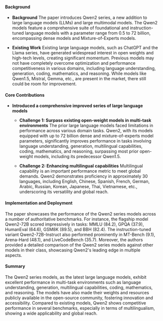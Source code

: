 #### Background
- **Background**
The paper introduces Qwen2 series, a new addition to large language models (LLMs) and large multimodal models. The Qwen2 models feature a comprehensive suite of foundational and instruction-tuned language models with a parameter range from 0.5 to 72 billion, encompassing dense models and Mixture-of-Experts models.

- **Existing Work**
Existing large language models, such as ChatGPT and the Llama series, have generated widespread interest in open weights and high-tech levels, creating significant momentum. Previous models may not have completely overcome optimization and performance competitiveness in various domains, including language understanding, generation, coding, mathematics, and reasoning. While models like Qwen1.5, Mistral, Gemma, etc., are present in the market, there still could be room for improvement.

#### Core Contributions
- **Introduced a comprehensive improved series of large language models**
  - **Challenge 1: Surpass existing open-weight models in multi-task environments**
      The prior large language models faced limitations in performance across various domain tasks. Qwen2, with its models equipped with up to 72 billion dense and mixture-of-experts model parameters, significantly improves performance in tasks involving language understanding, generation, multilingual capabilities, coding, mathematics, and reasoning, surpassing most prior open-weight models, including its predecessor Qwen1.5.

  - **Challenge 2: Enhancing multilingual capabilities**
      Multilingual capability is an important performance metric to meet global demands. Qwen2 demonstrates proficiency in approximately 30 languages, including English, Chinese, Spanish, French, German, Arabic, Russian, Korean, Japanese, Thai, Vietnamese, etc., underscoring its versatility and global reach.

#### Implementation and Deployment
The paper showcases the performance of the Qwen2 series models across a number of authoritative benchmarks. For instance, the flagship model Qwen2-72B scored impressively in tasks: MMLU (84.2), GPQA (37.9), HumanEval (64.6), GSM8K (89.5), and BBH (82.4). The instruction-tuned variant Qwen2-72B-Instruct also performed prominently in MT-Bench (9.1), Arena-Hard (48.1), and LiveCodeBench (35.7). Moreover, the authors provided a detailed comparison of the Qwen2 series models against other models in their class, showcasing Qwen2's leading edge in multiple aspects.

#### Summary
The Qwen2 series models, as the latest large language models, exhibit excellent performance in multi-task environments such as language understanding, generation, multilingual capabilities, coding, mathematics, and reasoning. The models have also made their weights and resources publicly available in the open-source community, fostering innovation and accessibility. Compared to existing models, Qwen2 shows competitive performance in several benchmarks, especially in terms of multilingualism, showing a wide applicability and global reach.